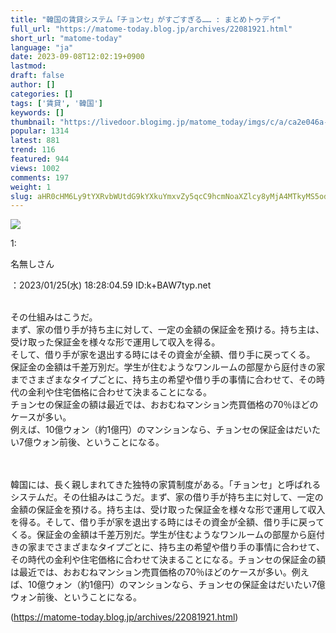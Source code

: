 ```yaml
---
title: "韓国の賃貸システム「チョンセ」がすごすぎる…… : まとめトゥデイ"
full_url: "https://matome-today.blog.jp/archives/22081921.html"
short_url: "matome-today"
language: "ja"
date: 2023-09-08T12:02:19+0900
lastmod: 
draft: false
author: []
categories: []
tags: ['賃貸', '韓国']
keywords: []
thumbnail: "https://livedoor.blogimg.jp/matome_today/imgs/c/a/ca2e046a-s.png"
popular: 1314
latest: 881
trend: 116
featured: 944
views: 1002
comments: 197
weight: 1
slug: aHR0cHM6Ly9tYXRvbWUtdG9kYXkuYmxvZy5qcC9hcmNoaXZlcy8yMjA4MTkyMS5odG1s
---
```


![](https://livedoor.blogimg.jp/matome_today/imgs/c/a/ca2e046a-s.png)

<div><p>1: <p>名無しさん</p>：2023/01/25(水) 18:28:04.59 ID:k+BAW7typ.net<br></p><br> その仕組みはこうだ。 <br> まず、家の借り手が持ち主に対して、一定の金額の保証金を預ける。持ち主は、受け取った保証金を様々な形で運用して収入を得る。 <br> そして、借り手が家を退出する時にはその資金が全額、借り手に戻ってくる。 <br> 保証金の金額は千差万別だ。学生が住むようなワンルームの部屋から庭付きの家までさまざまなタイプごとに、持ち主の希望や借り手の事情に合わせて、その時代の金利や住宅価格に合わせて決まることになる。 <br> チョンセの保証金の額は最近では、おおむねマンション売買価格の70％ほどのケースが多い。 <br> 例えば、10億ウォン（約1億円）のマンションなら、チョンセの保証金はだいたい7億ウォン前後、ということになる。 <br> <br> <br><p>韓国には、長く親しまれてきた独特の家賃制度がある。「チョンセ」と呼ばれるシステムだ。その仕組みはこうだ。まず、家の借り手が持ち主に対して、一定の金額の保証金を預ける。持ち主は、受け取った保証金を様々な形で運用して収入を得る。そして、借り手が家を退出する時にはその資金が全額、借り手に戻ってくる。保証金の金額は千差万別だ。学生が住むようなワンルームの部屋から庭付きの家までさまざまなタイプごとに、持ち主の希望や借り手の事情に合わせて、その時代の金利や住宅価格に合わせて決まることになる。チョンセの保証金の額は最近では、おおむねマンション売買価格の70％ほどのケースが多い。例えば、10億ウォン（約1億円）のマンションなら、チョンセの保証金はだいたい7億ウォン前後、ということになる。</p></div>

(https://matome-today.blog.jp/archives/22081921.html)
